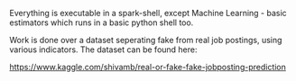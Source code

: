 Everything is executable in a spark-shell, except Machine Learning - basic estimators which runs in a basic python shell too.

Work is done over a dataset seperating fake from real job postings, using various indicators.
The dataset can be found here:

https://www.kaggle.com/shivamb/real-or-fake-fake-jobposting-prediction
